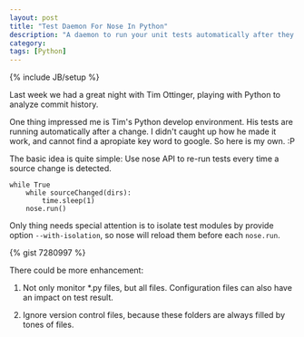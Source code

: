 ```yaml
---
layout: post
title: "Test Daemon For Nose In Python"
description: "A daemon to run your unit tests automatically after they are modified."
category: 
tags: [Python]
---
```

{% include JB/setup %}

Last week we had a great night with Tim Ottinger, playing with Python to analyze commit history.

One thing impressed me is Tim's Python develop environment. His tests are running automatically after a change. I didn't caught up how he made it work, and cannot find a apropiate key word to google. So here is my own. :P

The basic idea is quite simple: Use nose API to re-run tests every time a source change is detected.

	while True
	    while sourceChanged(dirs):
	        time.sleep(1)
	    nose.run()

Only thing needs special attention is to isolate test modules by provide option `--with-isolation`, so nose will reload them before each `nose.run`.

{% gist 7280997 %}

There could be more enhancement:

1. Not only monitor \*.py files, but all files. Configuration files can also have an impact on test result.

2. Ignore version control files, because these folders are always filled by tones of files.
